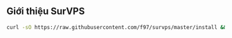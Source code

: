 ## Giới thiệu SurVPS

```bash
curl -sO https://raw.githubusercontent.com/f97/survps/master/install && bash install
```
